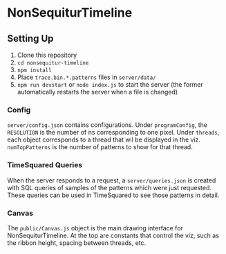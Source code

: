 # NonSequiturTimeline

## Setting Up

1. Clone this repository
2. `cd nonsequitur-timeline`
3. `npm install`
3. Place `trace.bin.*.patterns` files in `server/data/`
4. `npm run devstart` or `node index.js` to start the server (the former automatically restarts the server when a file is changed)

### Config

`server/config.json` contains configurations. Under `programConfig`, the `RESOLUTION` is the number of ns corresponding to one pixel. Under
`threads`, each object corresponds to a thread that wil be displayed in the viz. `numTopPatterns` is the number of patterns to show
for that thread.

### TimeSquared Queries

When the server responds to a request, a `server/queries.json` is created with SQL queries of samples of the patterns which were just requested.
These queries can be used in TimeSquared to see those patterns in detail.

### Canvas

The `public/Canvas.js` object is the main drawing interface for NonSequiturTimeline. At the top are constants that control the viz, such as
the ribbon height, spacing between threads, etc.
